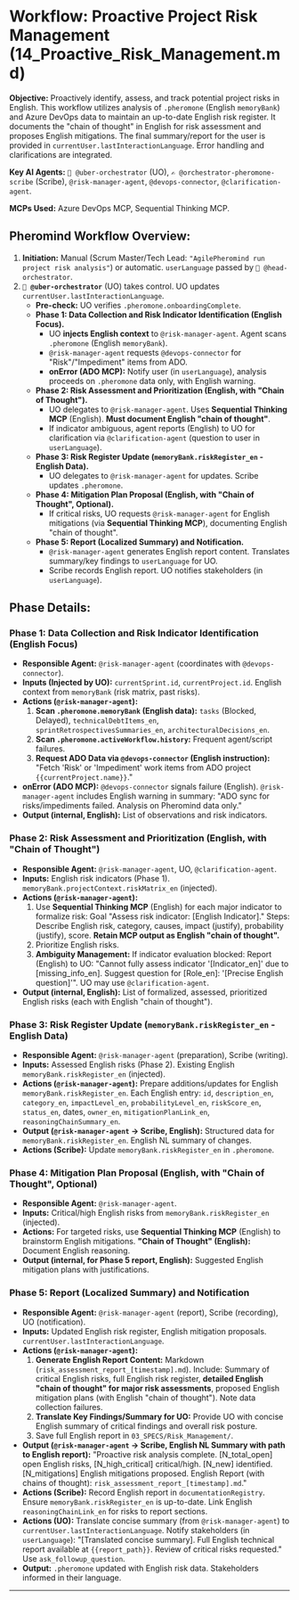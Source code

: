 # Workflow: Proactive Project Risk Management (14_Proactive_Risk_Management.md)

**Objective:** Proactively identify, assess, and track potential project risks in English. This workflow utilizes analysis of `.pheromone` (English `memoryBank`) and Azure DevOps data to maintain an up-to-date English risk register. It documents the "chain of thought" in English for risk assessment and proposes English mitigations. The final summary/report for the user is provided in `currentUser.lastInteractionLanguage`. Error handling and clarifications are integrated.

**Key AI Agents:** `🧐 @uber-orchestrator` (UO), `✍️ @orchestrator-pheromone-scribe` (Scribe), `@risk-manager-agent`, `@devops-connector`, `@clarification-agent`.

**MCPs Used:** Azure DevOps MCP, Sequential Thinking MCP.

## Pheromind Workflow Overview:

1.  **Initiation:** Manual (Scrum Master/Tech Lead: `"AgilePheromind run project risk analysis"`) or automatic. `userLanguage` passed by `🎩 @head-orchestrator`.
2.  **`🧐 @uber-orchestrator`** (UO) takes control. UO updates `currentUser.lastInteractionLanguage`.
    *   **Pre-check:** UO verifies `.pheromone.onboardingComplete`.
    *   **Phase 1: Data Collection and Risk Indicator Identification (English Focus).**
        *   UO **injects English context** to `@risk-manager-agent`. Agent scans `.pheromone` (English `memoryBank`).
        *   `@risk-manager-agent` requests `@devops-connector` for "Risk"/"Impediment" items from ADO.
        *   **onError (ADO MCP):** Notify user (in `userLanguage`), analysis proceeds on `.pheromone` data only, with English warning.
    *   **Phase 2: Risk Assessment and Prioritization (English, with "Chain of Thought").**
        *   UO delegates to `@risk-manager-agent`. Uses **Sequential Thinking MCP** (English). **Must document English "chain of thought"**.
        *   If indicator ambiguous, agent reports (English) to UO for clarification via `@clarification-agent` (question to user in `userLanguage`).
    *   **Phase 3: Risk Register Update (`memoryBank.riskRegister_en` - English Data).**
        *   UO delegates to `@risk-manager-agent` for updates. Scribe updates `.pheromone`.
    *   **Phase 4: Mitigation Plan Proposal (English, with "Chain of Thought", Optional).**
        *   If critical risks, UO requests `@risk-manager-agent` for English mitigations (via **Sequential Thinking MCP**), documenting English "chain of thought".
    *   **Phase 5: Report (Localized Summary) and Notification.**
        *   `@risk-manager-agent` generates English report content. Translates summary/key findings to `userLanguage` for UO.
        *   Scribe records English report. UO notifies stakeholders (in `userLanguage`).

## Phase Details:

### Phase 1: Data Collection and Risk Indicator Identification (English Focus)
*   **Responsible Agent:** `@risk-manager-agent` (coordinates with `@devops-connector`).
*   **Inputs (Injected by UO):** `currentSprint.id`, `currentProject.id`. English context from `memoryBank` (risk matrix, past risks).
*   **Actions (`@risk-manager-agent`):**
    1.  **Scan `.pheromone.memoryBank` (English data):** `tasks` (Blocked, Delayed), `technicalDebtItems_en`, `sprintRetrospectivesSummaries_en`, `architecturalDecisions_en`.
    2.  **Scan `.pheromone.activeWorkflow.history`:** Frequent agent/script failures.
    3.  **Request ADO Data via `@devops-connector` (English instruction):** "Fetch 'Risk' or 'Impediment' work items from ADO project `{{currentProject.name}}`."
*   **onError (ADO MCP):** `@devops-connector` signals failure (English). `@risk-manager-agent` includes English warning in summary: "ADO sync for risks/impediments failed. Analysis on Pheromind data only."
*   **Output (internal, English):** List of observations and risk indicators.

### Phase 2: Risk Assessment and Prioritization (English, with "Chain of Thought")
*   **Responsible Agent:** `@risk-manager-agent`, UO, `@clarification-agent`.
*   **Inputs:** English risk indicators (Phase 1). `memoryBank.projectContext.riskMatrix_en` (injected).
*   **Actions (`@risk-manager-agent`):**
    1.  Use **Sequential Thinking MCP** (English) for each major indicator to formalize risk: Goal "Assess risk indicator: [English Indicator]." Steps: Describe English risk, category, causes, impact (justify), probability (justify), score. **Retain MCP output as English "chain of thought".**
    2.  Prioritize English risks.
    3.  **Ambiguity Management:** If indicator evaluation blocked: Report (English) to UO: "Cannot fully assess indicator '[Indicator_en]' due to [missing_info_en]. Suggest question for [Role_en]: '[Precise English question]'". UO may use `@clarification-agent`.
*   **Output (internal, English):** List of formalized, assessed, prioritized English risks (each with English "chain of thought").

### Phase 3: Risk Register Update (`memoryBank.riskRegister_en` - English Data)
*   **Responsible Agent:** `@risk-manager-agent` (preparation), Scribe (writing).
*   **Inputs:** Assessed English risks (Phase 2). Existing English `memoryBank.riskRegister_en` (injected).
*   **Actions (`@risk-manager-agent`):** Prepare additions/updates for English `memoryBank.riskRegister_en`. Each English entry: `id`, `description_en`, `category_en`, `impactLevel_en`, `probabilityLevel_en`, `riskScore_en`, `status_en`, dates, `owner_en`, `mitigationPlanLink_en`, `reasoningChainSummary_en`.
*   **Output (`@risk-manager-agent` -> Scribe, English):** Structured data for `memoryBank.riskRegister_en`. English NL summary of changes.
*   **Actions (Scribe):** Update `memoryBank.riskRegister_en` in `.pheromone`.

### Phase 4: Mitigation Plan Proposal (English, with "Chain of Thought", Optional)
*   **Responsible Agent:** `@risk-manager-agent`.
*   **Inputs:** Critical/high English risks from `memoryBank.riskRegister_en` (injected).
*   **Actions:** For targeted risks, use **Sequential Thinking MCP** (English) to brainstorm English mitigations. **"Chain of Thought" (English):** Document English reasoning.
*   **Output (internal, for Phase 5 report, English):** Suggested English mitigation plans with justifications.

### Phase 5: Report (Localized Summary) and Notification
*   **Responsible Agent:** `@risk-manager-agent` (report), Scribe (recording), UO (notification).
*   **Inputs:** Updated English risk register, English mitigation proposals. `currentUser.lastInteractionLanguage`.
*   **Actions (`@risk-manager-agent`):**
    1.  **Generate English Report Content:** Markdown (`risk_assessment_report_[timestamp].md`). Include: Summary of critical English risks, full English risk register, **detailed English "chain of thought" for major risk assessments**, proposed English mitigation plans (with English "chain of thought"). Note data collection failures.
    2.  **Translate Key Findings/Summary for UO:** Provide UO with concise English summary of critical findings and overall risk posture.
    3.  Save full English report in `03_SPECS/Risk_Management/`.
*   **Output (`@risk-manager-agent` -> Scribe, English NL Summary with path to English report):** "Proactive risk analysis complete. [N_total_open] open English risks, [N_high_critical] critical/high. [N_new] identified. [N_mitigations] English mitigations proposed. English Report (with chains of thought): `risk_assessment_report_[timestamp].md`."
*   **Actions (Scribe):** Record English report in `documentationRegistry`. Ensure `memoryBank.riskRegister_en` is up-to-date. Link English `reasoningChainLink_en` for risks to report sections.
*   **Actions (UO):** Translate concise summary (from `@risk-manager-agent`) to `currentUser.lastInteractionLanguage`. Notify stakeholders (in `userLanguage`): "[Translated concise summary]. Full English technical report available at `{{report_path}}`. Review of critical risks requested." Use `ask_followup_question`.
*   **Output:** `.pheromone` updated with English risk data. Stakeholders informed in their language.

---